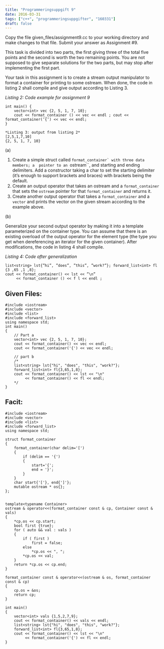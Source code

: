 ```yaml
---
title: "Programmeringsuppgift 9"
date: 2016-03-31
tags: ["c++", "programmeringsuppgifter", "160331"]
draft: false
---
```


Copy the file given_files/assignment9.cc to your working directory and make changes to that file. Submit your answer as Assignment #9.

This task is divided into two parts, the first giving three of the total five points and the second is worth the two remaining points. You are not supposed to give separate solutions for the two parts, but may stop after implementing the first part.

Your task in this assignment is to create a stream output manipulator to format a container for printing to some ostream. When done, the code in listing 2 shall compile and give output according to Listing 3.

*Listing 2: Code example for assignment 9*
```
int main() {
    vector<int> vec {2, 5, 1, 7, 10};
    cout << format_container () << vec << endl ; cout << format_container(’{’) << vec << endl;
}
```
    *Listing 3: output from listing 2*
    [2,5,1,7,10] 
    {2, 5, 1, 7, 10}

(a)

1. Create a simple struct called ``format_container` with three data members; a  pointer to an ``ostream``, and starting and ending delimiters. Add a constructor taking a char to set the starting delimiter (it’s enough to support brackets and braces) with brackets being the default.
2. Create an output operator that takes an ostream and a ``format_container`` that sets the ``ostream`` pointer for that ``format_container`` and returns it.
3. Create another output operator that takes a ``format_container`` and a ``vector`` and prints the vector on the given stream according to the example above.

(b) 

Generalize your second output operator by making it into a template parameterized on the container type. You can assume that there is an existing overload of the output operator for the element type (the type you get when dereferencing an iterator for the given container). After modifications, the code in listing 4 shall compile.

*Listing 4: Code after generalization*

```    
list<string> lst{”hi”, ”does”, ”this”, ”work?”}; forward_list<int> fl {3 ,65 ,1 ,8};
cout << format_container() << lst << ”\n”
     << format_container () << f l << endl ;
```

## Given Files:
```
#include <iostream>
#include <vector>
#include <list>
#include <forward_list>
using namespace std;
int main()
{
    // Part a
    vector<int> vec {2, 5, 1, 7, 10};
    cout << format_container() << vec << endl;
    cout << format_container('{') << vec << endl;

    // part b
    /*
    list<string> lst{"hi", "does", "this", "work?"};
    forward_list<int> fl{3,65,1,8};
    cout << format_container() << lst << "\n"
         << format_container() << fl << endl;
    */
}

```

## Facit:

```
#include <iostream>
#include <vector>
#include <list>
#include <forward_list>
using namespace std;

struct format_container
{
    format_container(char delim='[')
    {
        if (delim == '{')
        {
            start='{';
            end = '}';
        }
    }
    char start{'['}, end{']'};
    mutable ostream * os{};
};


template<typename Container>
ostream & operator<<(format_container const & cp, Container const & vals)
{
    *cp.os << cp.start;
    bool first {true};
    for ( auto && val : vals )
    {
        if ( first )
            first = false;
        else
            *cp.os << ", ";
        *cp.os << val;
    }
    return *cp.os << cp.end;
}

format_container const & operator<<(ostream & os, format_container const & cp)
{
    cp.os = &os;
    return cp;
}

int main()
{
    vector<int> vals {1,5,2,7,9};
    cout << format_container() << vals << endl;
    list<string> lst{"hi", "does", "this", "work?"};
    forward_list<int> fl{3,65,1,8};
    cout << format_container() << lst << "\n"
         << format_container('{') << fl << endl;
}
```
